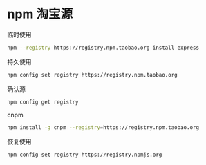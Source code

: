 # npm 淘宝源

临时使用

```bash
npm --registry https://registry.npm.taobao.org install express
```

持久使用

```bash
npm config set registry https://registry.npm.taobao.org
```

确认源

`npm config get registry`

cnpm

```bash
npm install -g cnpm --registry=https://registry.npm.taobao.org
```

恢复使用

```bash
npm config set registry https://registry.npmjs.org
```
